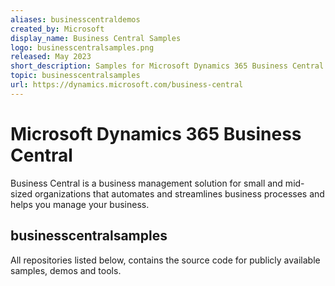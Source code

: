 ```yaml
---
aliases: businesscentraldemos
created_by: Microsoft
display_name: Business Central Samples
logo: businesscentralsamples.png
released: May 2023
short_description: Samples for Microsoft Dynamics 365 Business Central.
topic: businesscentralsamples
url: https://dynamics.microsoft.com/business-central
---
```


# Microsoft Dynamics 365 Business Central

Business Central is a business management solution for small and mid-sized organizations that automates and streamlines business processes and helps you manage your business.

## businesscentralsamples

All repositories listed below, contains the source code for publicly available samples, demos and tools.